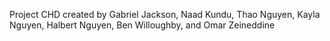 Project CHD created by Gabriel Jackson, Naad Kundu, Thao Nguyen, Kayla Nguyen, Halbert Nguyen, Ben Willoughby, and Omar Zeineddine
